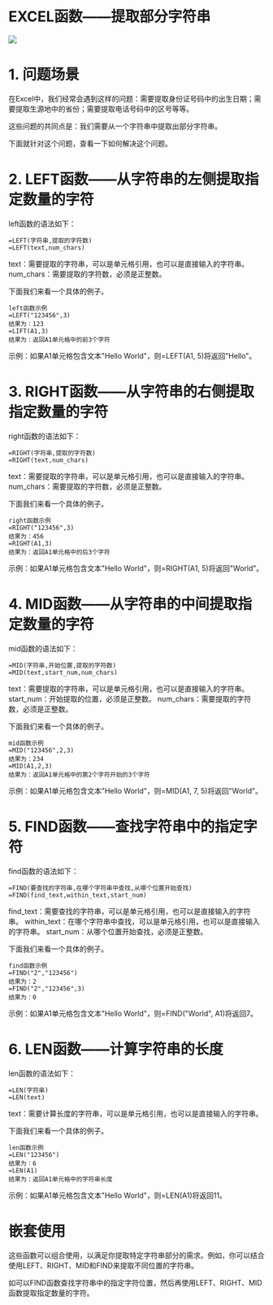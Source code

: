 # EXCEL函数——提取部分字符串
![](https://pic4.zhimg.com/80/v2-a7124d09744d099ddbcfc2343e713feb.png)
# 1. 问题场景
在Excel中，我们经常会遇到这样的问题：需要提取身份证号码中的出生日期；需要提取生源地中的省份；需要提取电话号码中的区号等等。

这些问题的共同点是：我们需要从一个字符串中提取出部分字符串。

下面就针对这个问题，查看一下如何解决这个问题。

# 2. LEFT函数——从字符串的左侧提取指定数量的字符

left函数的语法如下：

```excel
=LEFT(字符串,提取的字符数)
=LEFT(text,num_chars)
```
text：需要提取的字符串，可以是单元格引用，也可以是直接输入的字符串。
num_chars：需要提取的字符数，必须是正整数。

下面我们来看一个具体的例子。
```excel
left函数示例
=LEFT("123456",3)
结果为：123
=LIFT(A1,3)
结果为：返回A1单元格中的前3个字符
```
示例：如果A1单元格包含文本"Hello World"，则=LEFT(A1, 5)将返回"Hello"。

# 3. RIGHT函数——从字符串的右侧提取指定数量的字符

right函数的语法如下：

```excel
=RIGHT(字符串,提取的字符数)
=RIGHT(text,num_chars)
```
text：需要提取的字符串，可以是单元格引用，也可以是直接输入的字符串。
num_chars：需要提取的字符数，必须是正整数。

下面我们来看一个具体的例子。
```excel
right函数示例
=RIGHT("123456",3)
结果为：456
=RIGHT(A1,3)
结果为：返回A1单元格中的后3个字符
```
示例：如果A1单元格包含文本"Hello World"，则=RIGHT(A1, 5)将返回"World"。

# 4. MID函数——从字符串的中间提取指定数量的字符

mid函数的语法如下：

```excel
=MID(字符串,开始位置,提取的字符数)
=MID(text,start_num,num_chars)
```
text：需要提取的字符串，可以是单元格引用，也可以是直接输入的字符串。
start_num：开始提取的位置，必须是正整数。
num_chars：需要提取的字符数，必须是正整数。

下面我们来看一个具体的例子。
```excel
mid函数示例
=MID("123456",2,3)
结果为：234
=MID(A1,2,3)
结果为：返回A1单元格中的第2个字符开始的3个字符
```
示例：如果A1单元格包含文本"Hello World"，则=MID(A1, 7, 5)将返回"World"。

# 5. FIND函数——查找字符串中的指定字符

find函数的语法如下：

```excel
=FIND(要查找的字符串,在哪个字符串中查找,从哪个位置开始查找)
=FIND(find_text,within_text,start_num)
```
find_text：需要查找的字符串，可以是单元格引用，也可以是直接输入的字符串。
within_text：在哪个字符串中查找，可以是单元格引用，也可以是直接输入的字符串。
start_num：从哪个位置开始查找，必须是正整数。

下面我们来看一个具体的例子。
```excel
find函数示例
=FIND("2","123456")
结果为：2
=FIND("2","123456",3)
结果为：0
```
示例：如果A1单元格包含文本"Hello World"，则=FIND("World", A1)将返回7。

# 6. LEN函数——计算字符串的长度

len函数的语法如下：

```excel
=LEN(字符串)
=LEN(text)
```
text：需要计算长度的字符串，可以是单元格引用，也可以是直接输入的字符串。

下面我们来看一个具体的例子。
```excel
len函数示例
=LEN("123456")
结果为：6
=LEN(A1)
结果为：返回A1单元格中的字符串长度
```
示例：如果A1单元格包含文本"Hello World"，则=LEN(A1)将返回11。

# 嵌套使用

这些函数可以组合使用，以满足你提取特定字符串部分的需求。例如，你可以结合使用LEFT、RIGHT、MID和FIND来提取不同位置的字符串。

如可以FIND函数查找字符串中的指定字符位置，然后再使用LEFT、RIGHT、MID函数提取指定数量的字符。





